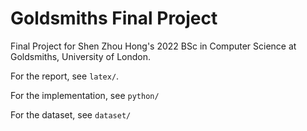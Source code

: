 # Goldsmiths Final Project
Final Project for Shen Zhou Hong's 2022 BSc in Computer Science at Goldsmiths, University of London.

For the report, see `latex/`.

For the implementation, see `python/`

For the dataset, see `dataset/`